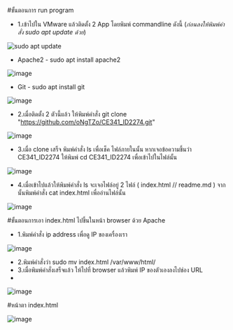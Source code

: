 
#ขั้นตอนการ run program
 - 1.เข้าไปใน VMware แล้วติดตั้ง 2 App โดยพิมพ์ commandline ดังนี้
(*ก่อนลงให้พิมพ์คำสั่ง sudo apt update ด้วย*)

![sudo apt update](https://github.com/oNgTZo/CE341_ID2274/assets/144314188/062739da-a322-4b2e-85ba-57532a13665c)

 - Apache2 - sudo apt install apache2
   
![image](https://github.com/oNgTZo/CE341_ID2274/assets/144314188/b19f3946-c9eb-4019-a522-6b218d286f1e)

 - Git - sudo apt install git
   
![image](https://github.com/oNgTZo/CE341_ID2274/assets/144314188/22034d7c-e146-4be1-a002-b903b22225c4)

 - 2.เมื่อติดตั้ง 2 ตัวนี้แล้ว ให้พิมพ์คำสั่ง git clone "https://github.com/oNgTZo/CE341_ID2274.git"
   
![image](https://github.com/oNgTZo/CE341_ID2274/assets/144314188/735ceafa-b362-4810-9ee0-c362f9a436b8)

 - 3.เมื่อ clone เสร็จ พิมพ์คำสั่ง ls เพื่อเช็ค ไฟล์ภายในนั้น หากเจอข้อความขึ้นว่า CE341_ID2274 ให้พิมพ์ cd CE341_ID2274 เพื่อเข้าไปในไฟล์นั้น
   
![image](https://github.com/oNgTZo/CE341_ID2274/assets/144314188/cf1e6aea-3cec-48dc-9b79-8303dad23baf)

 - 4.เมื่อเข้าไปแล้วให้พิมพ์คำสั่ง ls จะเจอไฟล์อยู่ 2 ไฟล์ ( index.html // readme.md ) จากนั้นพิมพ์คำสั่ง cat index.html เพื่ออ่านไฟล์นั้น
   
![image](https://github.com/oNgTZo/CE341_ID2274/assets/144314188/98f921a5-9cf8-4d87-af0a-09eb8fccc895)




#ขั้นตอนการเอา index.html ไปขึ้นในหน้า browser ด้วย Apache
 - 1.พิมพ์คำสั่ง ip address เพื่อดู IP ของเครื่องเรา

![image](https://github.com/oNgTZo/CE341_ID2274/assets/144314188/20e8f29c-6d75-490d-9bed-4336a28faf5b)

 - 2.พิมพ์คำสั่งว่า sudo mv index.html /var/www/html/
 - 3.เมื่อพิมพ์คำสั่งเสร็จแล้ว ให้ไปที่ browser แล้วพิมพ์ IP ของตัวเองลงไปช่อง URL
 - 
![image](https://github.com/oNgTZo/CE341_ID2274/assets/144314188/5dac6fff-5862-4692-bc78-95ccc481bf3a)


#หน้าตา index.html

![image](https://github.com/oNgTZo/CE341_ID2274/assets/144314188/7f58963d-6588-499c-bce5-b4e4dca8a985)


